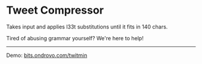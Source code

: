 # Tweet Compressor

Takes input and applies l33t substitutions until it fits in 140 chars.

Tired of abusing grammar yourself? We're here to help!

---

Demo: [bits.ondrovo.com/twitmin](http://bits.ondrovo.com/twitmin)
